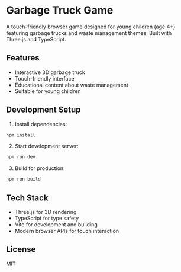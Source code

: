 # Garbage Truck Game

A touch-friendly browser game designed for young children (age 4+) featuring garbage trucks and waste management themes. Built with Three.js and TypeScript.

## Features

- Interactive 3D garbage truck
- Touch-friendly interface
- Educational content about waste management
- Suitable for young children

## Development Setup

1. Install dependencies:

```bash
npm install
```

2. Start development server:

```bash
npm run dev
```

3. Build for production:

```bash
npm run build
```

## Tech Stack

- Three.js for 3D rendering
- TypeScript for type safety
- Vite for development and building
- Modern browser APIs for touch interaction

## License

MIT
